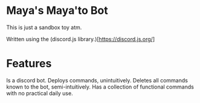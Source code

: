# Maya's Maya'to Bot

This is just a sandbox toy atm.

Written using the (discord.js library.)[https://discord.js.org/]

# Features

Is a discord bot.
Deploys commands, unintuitively.
Deletes all commands known to the bot, semi-intuitively.
Has a collection of functional commands with no practical daily use.